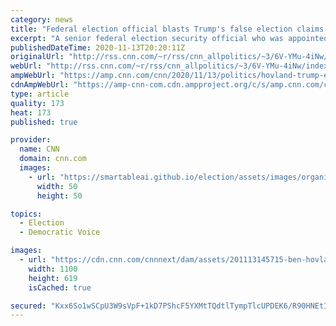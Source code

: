 ```yaml
---
category: news
title: "Federal election official blasts Trump's false election claims as 'laughable,' 'baffling' and 'insulting'"
excerpt: "A senior federal election security official who was appointed by President Donald Trump has blasted the President's false post-election claims, calling them \"baffling\", \"laughable\" and \"insulting\".\n    \n"
publishedDateTime: 2020-11-13T20:20:11Z
originalUrl: "http://rss.cnn.com/~r/rss/cnn_allpolitics/~3/6V-YMu-4iNw/index.html"
webUrl: "http://rss.cnn.com/~r/rss/cnn_allpolitics/~3/6V-YMu-4iNw/index.html"
ampWebUrl: "https://amp.cnn.com/cnn/2020/11/13/politics/hovland-trump-election-claims/index.html"
cdnAmpWebUrl: "https://amp-cnn-com.cdn.ampproject.org/c/s/amp.cnn.com/cnn/2020/11/13/politics/hovland-trump-election-claims/index.html"
type: article
quality: 173
heat: 173
published: true

provider:
  name: CNN
  domain: cnn.com
  images:
    - url: "https://smartableai.github.io/election/assets/images/organizations/cnn.com-50x50.jpg"
      width: 50
      height: 50

topics:
  - Election
  - Democratic Voice

images:
  - url: "https://cdn.cnn.com/cnnnext/dam/assets/201113145715-ben-hovland-october-2019-super-tease.jpg"
    width: 1100
    height: 619
    isCached: true

secured: "Kxx6So1wSCpU3W9sVpF+1kD7PShcF5YXMtTQdtlTympTlcUPDEK6/R90HNEtIUeREWuW1cVknPGwWR2+7tZMLXXECTe0YV5pUzyFEL8kXi1oi8xaOm834L886z507hI29RgEvul/pDhhVVlrTjagGbcatNnUcy5KCOXMoD222Qb1jzGRw1M0jl+Ah8Ut2oWtgQzogqvORI1f+xrb2md/7TTl8TTr5heyRlNP0V4uZ6s3+CNJ2V31HQbf1rUfjjNEc3y7De6ye0BfUiwMVSqQUDnqorquYJLKOUJL0XcuozD0803IfaB6bledqPObPS6rCTSP3qhzus1zbqnU1jWvn2OcHaOWgSC0u3T6QDY8qZw=;1yJT7He0HHiYpnyWl8ZdTw=="
---
```


